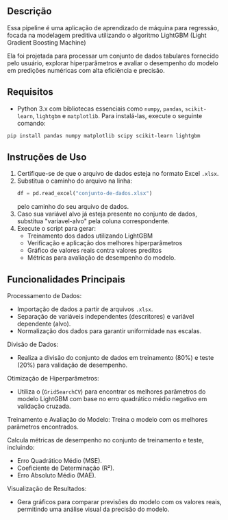## Descrição
Essa pipeline é uma aplicação de aprendizado de máquina para regressão, focada na modelagem preditiva utilizando o algoritmo LightGBM (Light Gradient Boosting Machine)

Ela foi projetada para processar um conjunto de dados tabulares fornecido pelo usuário, explorar hiperparâmetros e avaliar o desempenho do modelo em predições numéricas com alta eficiência e precisão.

## Requisitos
- Python 3.x com bibliotecas essenciais como `numpy`, `pandas`, `scikit-learn`, `lightgbm` e `matplotlib`.
Para instalá-las, execute o seguinte comando:
```bash
pip install pandas numpy matplotlib scipy scikit-learn lightgbm
```
## Instruções de Uso
1. Certifique-se de que o arquivo de dados esteja no formato Excel `.xlsx`.
2. Substitua o caminho do arquivo na linha:
   ```python
   df = pd.read_excel("conjunto-de-dados.xlsx")
   ```
   pelo caminho do seu arquivo de dados.
3. Caso sua variável alvo já esteja presente no conjunto de dados, substitua "variavel-alvo" pela coluna correspondente.
4. Execute o script para gerar:
   - Treinamento dos dados utilizando LightGBM
   - Verificação e aplicação dos melhores hiperparâmetros
   - Gráfico de valores reais contra valores preditos
   - Métricas para avaliação de desempenho do modelo.

## Funcionalidades Principais

Processamento de Dados:
- Importação de dados a partir de arquivos `.xlsx`.
- Separação de variáveis independentes (descritores) e variável dependente (alvo).
- Normalização dos dados para garantir uniformidade nas escalas.

Divisão de Dados:
- Realiza a divisão do conjunto de dados em treinamento (80%) e teste (20%) para validação de desempenho.

Otimização de Hiperparâmetros:
- Utiliza o (`GridSearchCV`) para encontrar os melhores parâmetros do modelo LightGBM com base no erro quadrático médio negativo em validação cruzada.

Treinamento e Avaliação do Modelo:
Treina o modelo com os melhores parâmetros encontrados.

Calcula métricas de desempenho no conjunto de treinamento e teste, incluindo:
- Erro Quadrático Médio (MSE).
- Coeficiente de Determinação (R²).
- Erro Absoluto Médio (MAE).

Visualização de Resultados:
- Gera gráficos para comparar previsões do modelo com os valores reais, permitindo uma análise visual da precisão do modelo.
